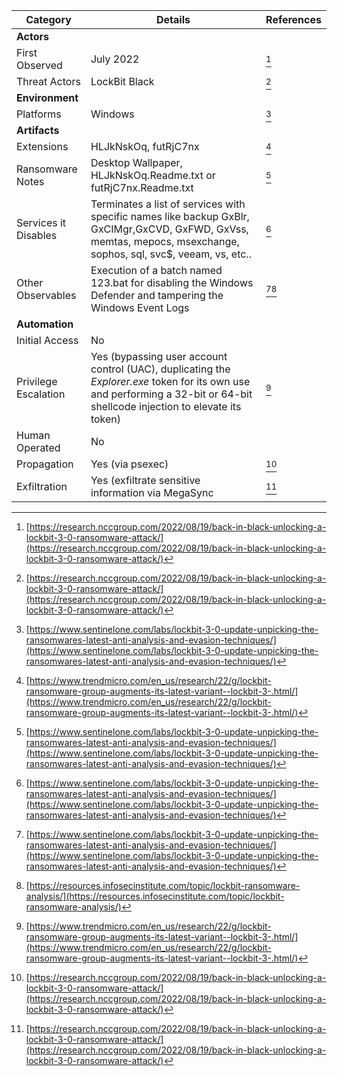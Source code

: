 |Category        |Details                         |References                  |
|----------------|-------------------------------|-----------------------------|
|**Actors**      |                               |                             |
|First Observed  |July 2022                      |  [^1]                       |
|Threat Actors   |LockBit Black                  |  [^1]                       |
|**Environment** |                               |                             |
|Platforms       |Windows                        |[^3]                         |
|**Artifacts**   |                               |                             |
|Extensions      |HLJkNskOq, futRjC7nx         |   [^2]                      |
|Ransomware Notes|Desktop Wallpaper, HLJkNskOq.Readme.txt or futRjC7nx.Readme.txt| [^3]               |
|Services it Disables| Terminates a list of services with specific names like backup GxBlr, GxCIMgr,GxCVD, GxFWD, GxVss, memtas, mepocs, msexchange, sophos, sql, svc$, veeam, vs, etc..|[^3]|
|Other Observables|Execution of a batch named 123.bat for disabling the Windows Defender and tampering the Windows Event Logs|[^3][^4]|
|**Automation**  |                              |                              |
|Initial Access  |No                         |                           |
|Privilege Escalation|Yes (bypassing user account control (UAC), duplicating the _Explorer.exe_ token for its own use and performing a 32-bit or 64-bit shellcode injection to elevate its token) |[^2]             |
|Human Operated  |No                           |                              |
|Propagation     |Yes (via psexec)|[^1] |
|Exfiltration    |Yes  (exfiltrate sensitive information via MegaSync| [^1]                            |

[^1]: [https://research.nccgroup.com/2022/08/19/back-in-black-unlocking-a-lockbit-3-0-ransomware-attack/](https://research.nccgroup.com/2022/08/19/back-in-black-unlocking-a-lockbit-3-0-ransomware-attack/)
[^2]: [https://www.trendmicro.com/en_us/research/22/g/lockbit-ransomware-group-augments-its-latest-variant--lockbit-3-.html/](https://www.trendmicro.com/en_us/research/22/g/lockbit-ransomware-group-augments-its-latest-variant--lockbit-3-.html/)
[^3]:[https://www.sentinelone.com/labs/lockbit-3-0-update-unpicking-the-ransomwares-latest-anti-analysis-and-evasion-techniques/](https://www.sentinelone.com/labs/lockbit-3-0-update-unpicking-the-ransomwares-latest-anti-analysis-and-evasion-techniques/)
[^4]:[https://resources.infosecinstitute.com/topic/lockbit-ransomware-analysis/](https://resources.infosecinstitute.com/topic/lockbit-ransomware-analysis/)
